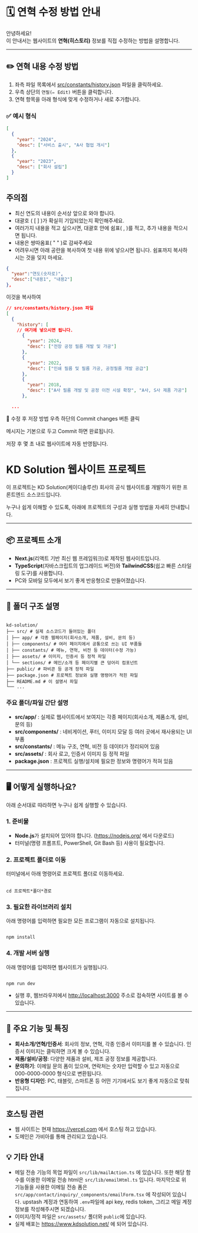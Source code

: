 # 🗓 연혁 수정 방법 안내

안녕하세요!  
이 안내서는 웹사이트의 **연혁(히스토리)** 정보를 직접 수정하는 방법을 설명합니다.

---

## ✏️ 연혁 내용 수정 방법

1. 좌측 파일 목록에서 [src/constants/history.json](src/constants/history.json) 파일을 클릭하세요.
2. 우측 상단의 `연필(✏️ Edit)` 버튼을 클릭합니다.
3. 연혁 항목을 아래 형식에 맞게 수정하거나 새로 추가합니다.

### ✅ 예시 형식

```json
[
  {
    "year": "2024",
    "desc": ["서비스 출시", "A사 협업 개시"]
  },
  {
    "year": "2023",
    "desc": ["회사 설립"]
  }
]
```

## 주의점

- 최신 연도의 내용이 순서상 앞으로 와야 합니다.
- 대괄호 ( [ ] )가 확실히 기입되었는지 확인해주세요.
- 여러가지 내용을 적고 싶으시면, 대괄호 안에 쉼표( , )를 적고, 추가 내용을 적으시면 됩니다.
- 내용은 쌍따옴표( " " )로 감싸주세요
- 어려우시면 아래 공란을 복사하여 첫 내용 위에 넣으시면 됩니다. 쉼표까지 복사하시는 것을 잊지 마세요.

```json
{
  "year":"연도(숫자로)",
  "desc":["내용1", "내용2"]
},
```

이것을 복사하여

```json
// src/constants/history.json 파일
[
  {
    "history": [
    // 여기에 넣으시면 됩니다.
      {
        "year": 2024,
        "desc": ["전장 공정 필름 개발 및 가공"]
      },
      {
        "year": 2022,
        "desc": ["인쇄 필름 및 필름 가공, 공정필름 개발 공급"]
      },
      {
        "year": 2018,
        "desc": ["A사 필름 개발 및 공정 이전 시설 확장", "A사, S사 제품 가공"]
      },

  ...
```

💾 수정 후 저장 방법
우측 하단의 Commit changes 버튼 클릭

메시지는 기본으로 두고 Commit 하면 완료됩니다.

저장 후 몇 초 내로 웹사이트에 자동 반영됩니다.

# KD Solution 웹사이트 프로젝트

이 프로젝트는 KD Solution(케이디솔루션) 회사의 공식 웹사이트를 개발하기 위한 프론트엔드 소스코드입니다.

누구나 쉽게 이해할 수 있도록, 아래에 프로젝트의 구성과 실행 방법을 자세히 안내합니다.

---

## 📦 프로젝트 소개

- **Next.js**(리액트 기반 최신 웹 프레임워크)로 제작된 웹사이트입니다.
- **TypeScript**(자바스크립트의 업그레이드 버전)와 **TailwindCSS**(쉽고 빠른 스타일링 도구)를 사용합니다.
- PC와 모바일 모두에서 보기 좋게 반응형으로 만들어졌습니다.

---

## 📁 폴더 구조 설명

```

kd-solution/
├── src/ # 실제 소스코드가 들어있는 폴더
│ ├── app/ # 각종 웹페이지(회사소개, 제품, 설비, 문의 등)
│ ├── components/ # 여러 페이지에서 공통으로 쓰는 UI 부품들
│ ├── constants/ # 메뉴, 연혁, 비전 등 데이터(수정 가능)
│ ├── assets/ # 이미지, 인증서 등 정적 파일
│ └── sections/ # 메인/소개 등 페이지별 큰 덩어리 컴포넌트
├── public/ # 파비콘 등 공개 정적 파일
├── package.json # 프로젝트 정보와 실행 명령어가 적힌 파일
├── README.md # 이 설명서 파일
└── ...

```

### 주요 폴더/파일 간단 설명

- **src/app/** : 실제로 웹사이트에서 보여지는 각종 페이지(회사소개, 제품소개, 설비, 문의 등)
- **src/components/** : 네비게이션, 푸터, 이미지 모달 등 여러 곳에서 재사용되는 UI 부품
- **src/constants/** : 메뉴 구조, 연혁, 비전 등 데이터가 정리되어 있음
- **src/assets/** : 회사 로고, 인증서 이미지 등 정적 파일
- **package.json** : 프로젝트 실행/설치에 필요한 정보와 명령어가 적혀 있음

---

## 🖥️ 어떻게 실행하나요?

아래 순서대로 따라하면 누구나 쉽게 실행할 수 있습니다.

### 1. 준비물

- **Node.js**가 설치되어 있어야 합니다. (https://nodejs.org/ 에서 다운로드)
- 터미널(명령 프롬프트, PowerShell, Git Bash 등) 사용이 필요합니다.

### 2. 프로젝트 폴더로 이동

터미널에서 아래 명령어로 프로젝트 폴더로 이동하세요.

```

cd 프로젝트*폴더*경로

```

### 3. 필요한 라이브러리 설치

아래 명령어를 입력하면 필요한 모든 프로그램이 자동으로 설치됩니다.

```

npm install

```

### 4. 개발 서버 실행

아래 명령어를 입력하면 웹사이트가 실행됩니다.

```

npm run dev

```

- 실행 후, 웹브라우저에서 [http://localhost:3000](http://localhost:3000) 주소로 접속하면 사이트를 볼 수 있습니다.

---

## 📝 주요 기능 및 특징

- **회사소개/연혁/인증서**: 회사의 정보, 연혁, 각종 인증서 이미지를 볼 수 있습니다. 인증서 이미지는 클릭하면 크게 볼 수 있습니다.
- **제품/설비/공정**: 다양한 제품과 설비, 제조 공정 정보를 제공합니다.
- **문의하기**: 이메일 문의 폼이 있으며, 연락처는 숫자만 입력할 수 있고 자동으로 000-0000-0000 형식으로 변환됩니다.
- **반응형 디자인**: PC, 태블릿, 스마트폰 등 어떤 기기에서도 보기 좋게 자동으로 맞춰집니다.

---

## 호스팅 관련

- 웹 사이트는 현재 https://vercel.com 에서 호스팅 하고 있습니다.
- 도메인은 가비아를 통해 관리되고 있습니다.

## 💡 기타 안내

- 메일 전송 기능의 목업 파일이 `src/lib/mailAction.ts` 에 있습니다. 또한 해당 함수를 이용한 이메일 전송 html은 `src/lib/emailHtml.ts` 입니다. 마지막으로 위 기능들을 사용한 이메일 전송 폼은 `src/app/contact/inquiry/_components/emailForm.tsx` 에 작성되어 있습니다. upstash 계정과 연동하여 `.env`파일에 api key, redis token, 그리고 메일 계정 정보를 작성해주시면 되겠습니다.
- 이미지/정적 파일은 `src/assets/` 폴더와 `public`에 있습니다.
- 실제 배포는 https://www.kdsolution.net/ 에 되어 있습니다.

```

```

